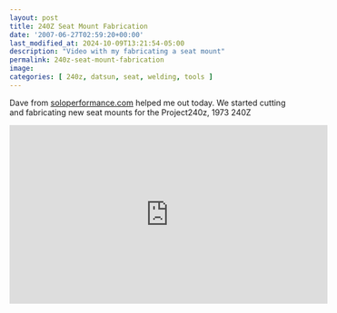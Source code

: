 ```yaml
---
layout: post
title: 240Z Seat Mount Fabrication
date: '2007-06-27T02:59:20+00:00'
last_modified_at: 2024-10-09T13:21:54-05:00
description: "Video with my fabricating a seat mount"
permalink: 240z-seat-mount-fabrication
image: 
categories: [ 240z, datsun, seat, welding, tools ]
---
```


Dave from [soloperformance.com](https://www.soloperformance.com) helped me out today. We started cutting and fabricating new seat mounts for the Project240z, 1973 240Z

<iframe width="560" height="315" src="https://www.youtube.com/embed/6yys3sbo1kA?si=kRzQr2Wn4gUoG64G" title="YouTube video player" frameborder="0" allow="accelerometer; autoplay; clipboard-write; encrypted-media; gyroscope; picture-in-picture; web-share" referrerpolicy="strict-origin-when-cross-origin" allowfullscreen></iframe>

